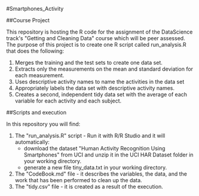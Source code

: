 #Smartphones_Activity

##Course Project

This repository is hosting the R code for the assignment of the DataScience track's "Getting and Cleaning Data" course which will be peer assessed. The purpose of this project is to create one R script called run_analysis.R that does the following:

  1. Merges the training and the test sets to create one data set.
  2. Extracts only the measurements on the mean and standard deviation for each measurement.
  3. Uses descriptive activity names to name the activities in the data set
  4. Appropriately labels the data set with descriptive activity names.
  5. Creates a second, independent tidy data set with the average of each variable for each activity and each subject.

##Scripts and execution

In this repository you will find:

  1. The "run_analysis.R" script - Run it with R/R Studio and it will automatically:
     - download the dataset "Human Activity Recognition Using Smartphones" from UCI and unzip it in the UCI HAR Dataset folder in your working directory. 
     - generate a new file tiny_data.txt in your working directory.
  2. The "CodeBook.md" file - it describes the variables, the data, and the work that has been performed to clean up the data.
  3. The "tidy.csv" file - it is created as a result of the execution.
